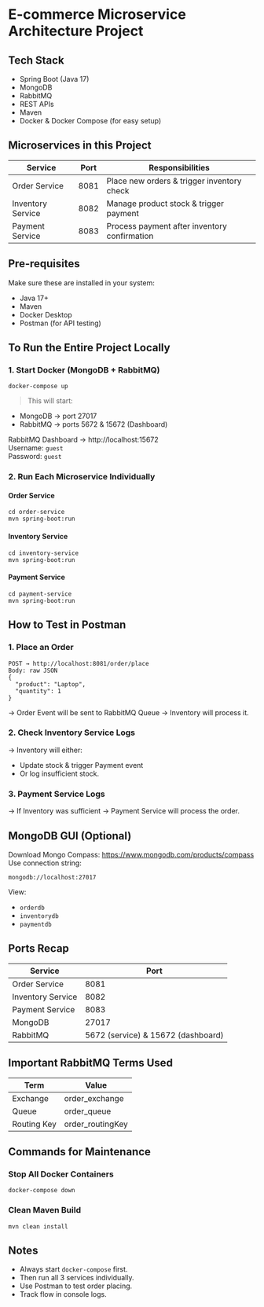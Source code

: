 
# E-commerce Microservice Architecture Project

## Tech Stack
- Spring Boot (Java 17)
- MongoDB
- RabbitMQ
- REST APIs
- Maven
- Docker & Docker Compose (for easy setup)

## Microservices in this Project
| Service | Port | Responsibilities |
|---------|------|-----------------|
| Order Service | 8081 | Place new orders & trigger inventory check |
| Inventory Service | 8082 | Manage product stock & trigger payment |
| Payment Service | 8083 | Process payment after inventory confirmation |

## Pre-requisites
Make sure these are installed in your system:
- Java 17+
- Maven
- Docker Desktop
- Postman (for API testing)

## To Run the Entire Project Locally

### 1. Start Docker (MongoDB + RabbitMQ)
```
docker-compose up
```
> This will start:
- MongoDB → port 27017
- RabbitMQ → ports 5672 & 15672 (Dashboard)

RabbitMQ Dashboard → http://localhost:15672  
Username: `guest`  
Password: `guest`

### 2. Run Each Microservice Individually

#### Order Service
```
cd order-service
mvn spring-boot:run
```

#### Inventory Service
```
cd inventory-service
mvn spring-boot:run
```

#### Payment Service
```
cd payment-service
mvn spring-boot:run
```

## How to Test in Postman

### 1. Place an Order
```
POST → http://localhost:8081/order/place
Body: raw JSON
{
  "product": "Laptop",
  "quantity": 1
}
```

→ Order Event will be sent to RabbitMQ Queue → Inventory will process it.

### 2. Check Inventory Service Logs
→ Inventory will either:
- Update stock & trigger Payment event  
- Or log insufficient stock.

### 3. Payment Service Logs
→ If Inventory was sufficient → Payment Service will process the order.

## MongoDB GUI (Optional)
Download Mongo Compass: https://www.mongodb.com/products/compass  
Use connection string:
```
mongodb://localhost:27017
```

View:
- `orderdb`  
- `inventorydb`  
- `paymentdb`

## Ports Recap
| Service | Port |
|---------|------|
| Order Service | 8081 |
| Inventory Service | 8082 |
| Payment Service | 8083 |
| MongoDB | 27017 |
| RabbitMQ | 5672 (service) & 15672 (dashboard) |

## Important RabbitMQ Terms Used
| Term | Value |
|------|-------|
| Exchange | order_exchange |
| Queue | order_queue |
| Routing Key | order_routingKey |

## Commands for Maintenance

### Stop All Docker Containers
```
docker-compose down
```

### Clean Maven Build
```
mvn clean install
```

## Notes
- Always start `docker-compose` first.
- Then run all 3 services individually.
- Use Postman to test order placing.
- Track flow in console logs.
